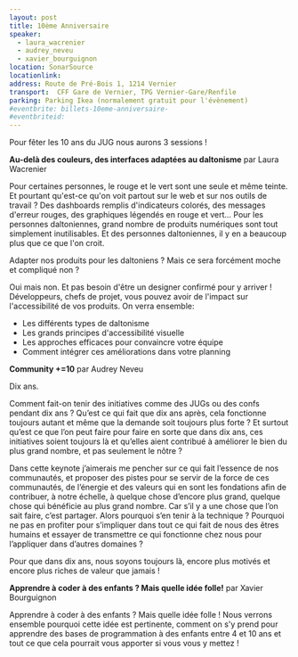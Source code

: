 ```yaml
---
layout: post
title: 10ème Anniversaire
speaker:
  - laura_wacrenier
  - audrey_neveu
  - xavier_bourguignon
location: SonarSource
locationlink: 
address: Route de Pré-Bois 1, 1214 Vernier
transport:  CFF Gare de Vernier, TPG Vernier-Gare/Renfile 
parking: Parking Ikea (normalement gratuit pour l'évènement)
#eventbrite: billets-10eme-anniversaire-
#eventbriteid: 
---
```


Pour fêter les 10 ans du JUG nous aurons 3 sessions !

**Au-delà des couleurs, des interfaces adaptées au daltonisme** par Laura Wacrenier

Pour certaines personnes, le rouge et le vert sont une seule et même teinte. Et pourtant qu'est-ce qu'on voit partout sur le web et sur nos outils de travail ? Des dashboards remplis d'indicateurs colorés, des messages d'erreur rouges, des graphiques légendés en rouge et vert... Pour les personnes daltoniennes, grand nombre de produits numériques sont tout simplement inutilisables. Et des personnes daltoniennes, il y en a beaucoup plus que ce que l'on croit.  

Adapter nos produits pour les daltoniens ? Mais ce sera forcément moche et compliqué non ?  

Oui mais non. Et pas besoin d'être un designer confirmé pour y arriver ! Développeurs, chefs de projet, vous pouvez avoir de l'impact sur l'accessibilité de vos produits. On verra ensemble:
* Les différents types de daltonisme
* Les grands principes d'accessibilité visuelle 
* Les approches efficaces pour convaincre votre équipe 
* Comment intégrer ces améliorations dans votre planning 

**Community +=10** par Audrey Neveu

Dix ans.   

Comment fait-on tenir des initiatives comme des JUGs ou des confs pendant dix ans ? Qu’est ce qui fait que dix ans après, cela fonctionne toujours autant et même que la demande soit toujours plus forte ? Et surtout qu’est ce que l’on peut faire pour faire en sorte que dans dix ans, ces initiatives soient toujours là et qu’elles aient contribué à améliorer le bien du plus grand nombre, et pas seulement le nôtre ?  

Dans cette keynote j’aimerais me pencher sur ce qui fait l’essence de nos communautés, et proposer des pistes pour se servir de la force de ces communautés, de l’énergie et des valeurs qui en sont les fondations afin de contribuer, à notre échelle, à quelque chose d’encore plus grand, quelque chose qui bénéficie au plus grand nombre. Car s’il y a une chose que l’on sait faire, c’est partager. Alors pourquoi s’en tenir à la technique ? Pourquoi ne pas en profiter pour s’impliquer dans tout ce qui fait de nous des êtres humains et essayer de transmettre ce qui fonctionne chez nous pour l’appliquer dans d’autres domaines ?  

Pour que dans dix ans, nous soyons toujours là, encore plus motivés et encore plus riches de valeur que jamais !   

   

**Apprendre à coder à des enfants ? Mais quelle idée folle!** par Xavier Bourguignon

Apprendre à coder à des enfants ? Mais quelle idée folle ! Nous verrons ensemble pourquoi cette idée est pertinente, comment on s'y prend pour apprendre des bases de programmation à des enfants entre 4 et 10 ans et tout ce que cela pourrait vous apporter si vous vous y mettez !	
